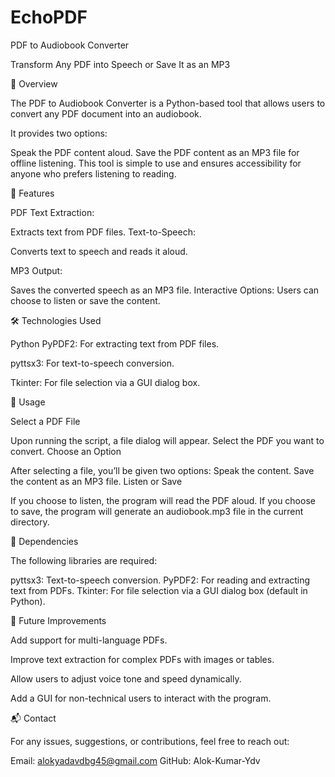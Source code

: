 # EchoPDF
PDF to Audiobook Converter

Transform Any PDF into Speech or Save It as an MP3


📜 Overview

The PDF to Audiobook Converter is a Python-based tool that allows users to convert any PDF document into an audiobook.

It provides two options:

Speak the PDF content aloud.
Save the PDF content as an MP3 file for offline listening.
This tool is simple to use and ensures accessibility for anyone who prefers listening to reading.

🎯 Features


PDF Text Extraction:

Extracts text from PDF files.
Text-to-Speech:

Converts text to speech and reads it aloud.

MP3 Output: 

Saves the converted speech as an MP3 file.
Interactive Options: Users can choose to listen or save the content.


🛠️ Technologies Used

Python
PyPDF2: For extracting text from PDF files.

pyttsx3: For text-to-speech conversion.

Tkinter: For file selection via a GUI dialog box.


🚀 Usage


Select a PDF File

Upon running the script, a file dialog will appear.
Select the PDF you want to convert.
Choose an Option

After selecting a file, you’ll be given two options:
Speak the content.
Save the content as an MP3 file.
Listen or Save

If you choose to listen, the program will read the PDF aloud.
If you choose to save, the program will generate an audiobook.mp3 file in the current directory.

🧩 Dependencies


The following libraries are required:

pyttsx3: Text-to-speech conversion.
PyPDF2: For reading and extracting text from PDFs.
Tkinter: For file selection via a GUI dialog box (default in Python).



🚀 Future Improvements


Add support for multi-language PDFs.


Improve text extraction for complex PDFs with images or tables.

Allow users to adjust voice tone and speed dynamically.

Add a GUI for non-technical users to interact with the program.


📬 Contact


For any issues, suggestions, or contributions, feel free to reach out:

Email: alokyadavdbg45@gmail.com
GitHub: Alok-Kumar-Ydv
